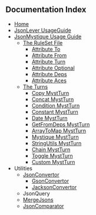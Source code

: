<h2>Documentation Index</h2>

*   [Home](Home.md)
*   [JsonLever UsageGuide](JsonLever.md)
*   [JsonMystique Usage Guide](JsonMystique-Usage-Guide.md)
    *   [The RuleSet File](The-RuleSet-File---*.mys.md)
        *   [Attribute To](Attribute-To.md)
        *   [Attribute From](Attribute-From.md)
        *   [Attribute Turn](Attribute-Turn.md)
        *   [Attribute Optional](Attribute-Optional.md)
        *   [Attribute Deps](Attribute-Deps.md)
        *   [Attribute Aces](Attribute-Aces.md)
    *   [The Turns](The-Turns.md)
        *   [Copy MystTurn](MystTurn-Copy.md)
        *   [Concat MystTurn](MystTurn-Concat.md)
        *   [Condition MystTurn](MystTurn-Condition.md)
        *   [Constant MystTurn](MystTurn-Constant.md)
        *   [Date MystTurn](MystTurn-Date.md)
        *   [GetFromDeps MystTurn](MystTurn-GetFromDeps.md)
        *   [ArrayToMap MystTurn](MystTurn-ArrayToMap.md)
        *   [Mystique MystTurn](MystTurn-Mystique.md)
        *   [StringUtils MystTurn](MystTurn-StringUtils.md)
        *   [Chain MystTurn](MystTurn-Chain.md)
        *   [Toggle MystTurn](MystTurn-Toggle.md)
        *   [Custom MystTurn](MystTurn-Custom.md)
* Utilities
    * [JsonConvertor](JsonConvertor.md)
        * [GsonConvertor](GsonConvertor.md)
        * [JacksonConvertor](JacksonConvertor.md)
    * JsonQuery
    * [MergeJsons](MergeJsons.md)
    * [JsonComparator](JsonComparator.md)